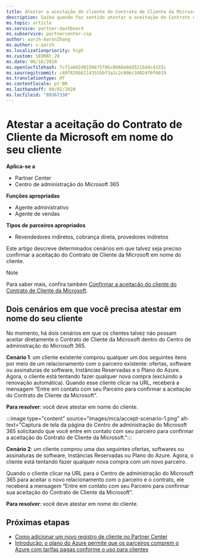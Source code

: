 ```yaml
---
title: Atestar a aceitação do cliente do Contrato de Cliente da Microsoft
description: Saiba quando faz sentido atestar a aceitação do Contrato de Cliente da Microsoft em nome do seu cliente.
ms.topic: article
ms.service: partner-dashboard
ms.subservice: partnercenter-csp
author: aarzh-AaronZhang
ms.author: v-aarzh
ms.localizationpriority: high
ms.custom: SEOMAY.20
ms.date: 06/16/2020
ms.openlocfilehash: fcf1a682d0150675f8bc8660e8dd5215d4c4333c
ms.sourcegitcommit: c40f826bb1143555bf3a1c2c806c34024f0f6019
ms.translationtype: HT
ms.contentlocale: pt-BR
ms.lasthandoff: 09/02/2020
ms.locfileid: "89367330"
---
```

# <a name="attest-acceptance-of-the-microsoft-customer-agreement-on-behalf-of-your-customer"></a>Atestar a aceitação do Contrato de Cliente da Microsoft em nome do seu cliente

**Aplica-se a**

- Partner Center
- Centro de administração do Microsoft 365

**Funções apropriadas**

- Agente administrativo
- Agente de vendas

**Tipos de parceiros apropriados**

- Revendedores indiretos, cobrança direta, provedores indiretos

Este artigo descreve determinados cenários em que talvez seja preciso confirmar a aceitação do Contrato de Cliente da Microsoft em nome do cliente.

>[!NOTE]
>Para saber mais, confira também [Confirmar a aceitação do cliente do Contrato de Cliente da Microsoft](confirm-customer-agreement.md).

## <a name="two-scenarios-where-you-need-to-attest-on-behalf-of-your-customer"></a>Dois cenários em que você precisa atestar em nome do seu cliente

No momento, há dois cenários em que os clientes talvez não possam aceitar diretamente o Contrato de Cliente da Microsoft dentro do Centro de administração do Microsoft 365.

**Cenário 1**: um cliente existente comprou qualquer um dos seguintes itens por meio de um relacionamento com o parceiro existente: ofertas, software ou assinaturas de software, Instâncias Reservadas e o Plano do Azure. Agora, o cliente está tentando fazer qualquer nova compra (excluindo a renovação automática). Quando esse cliente clicar na URL, receberá a mensagem “Entre em contato com seu Parceiro para confirmar a aceitação do Contrato de Cliente da Microsoft”.  

**Para resolver**: você deve atestar em nome do cliente.

:::image type="content" source="images/mca/accept-scenario-1.png" alt-text="Captura de tela da página do Centro de administração do Microsoft 365 solicitando que você entre em contato com seu parceiro para confirmar a aceitação do Contrato de Cliente da Microsoft.":::

**Cenário 2**: um cliente comprou uma das seguintes ofertas, softwares ou assinaturas de software, Instâncias Reservadas ou Plano do Azure. Agora, o cliente está tentando fazer qualquer nova compra com um novo parceiro.

Quando o cliente clicar na URL para o Centro de administração do Microsoft 365 para aceitar o novo relacionamento com o parceiro e o contrato, ele receberá a mensagem “Entre em contato com seu Parceiro para confirmar sua aceitação do Contrato de Cliente da Microsoft”.  

**Para resolver**: você deve atestar em nome do cliente.  

## <a name="next-steps"></a>Próximas etapas

- [Como adicionar um novo registro de cliente no Partner Center](add-a-new-customer.md)
- [Introdução: o plano do Azure permite que os parceiros comprem o Azure com tarifas pagas conforme o uso para clientes](azure-plan-lp.md)
